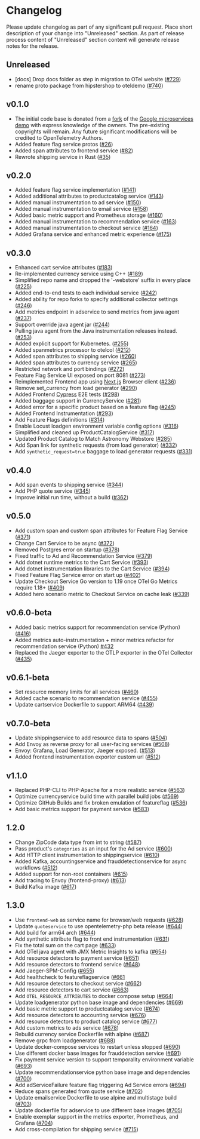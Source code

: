 # Changelog

Please update changelog as part of any significant pull request. Place short
description of your change into "Unreleased" section. As part of release process
content of "Unreleased" section content will generate release notes for the
release.

## Unreleased

* [docs] Drop docs folder as step in migration to OTel website
([#729](https://github.com/open-telemetry/opentelemetry-demo/issues/729))
* rename proto package from hipstershop to oteldemo
([#740](https://github.com/open-telemetry/opentelemetry-demo/pull/740))

## v0.1.0

* The initial code base is donated from a
[fork](https://github.com/julianocosta89/opentelemetry-microservices-demo) of
the [Google microservices
demo](https://github.com/GoogleCloudPlatform/microservices-demo) with express
knowledge of the owners. The pre-existing copyrights will remain. Any future
significant modifications will be credited to OpenTelemetry Authors.
* Added feature flag service protos
([#26](https://github.com/open-telemetry/opentelemetry-demo/pull/26))
* Added span attributes to frontend service
([#82](https://github.com/open-telemetry/opentelemetry-demo/pull/82))
* Rewrote shipping service in Rust
([#35](https://github.com/open-telemetry/opentelemetry-demo/issues/35))

## v0.2.0

* Added feature flag service implementation
([#141](https://github.com/open-telemetry/opentelemetry-demo/pull/141))
* Added additional attributes to productcatalog service
([#143](https://github.com/open-telemetry/opentelemetry-demo/pull/143))
* Added manual instrumentation to ad service
([#150](https://github.com/open-telemetry/opentelemetry-demo/pull/150))
* Added manual instrumentation to email service
([#158](https://github.com/open-telemetry/opentelemetry-demo/pull/158))
* Added basic metric support and Prometheus storage
([#160](https://github.com/open-telemetry/opentelemetry-demo/pull/160))
* Added manual instrumentation to recommendation service
([#163](https://github.com/open-telemetry/opentelemetry-demo/pull/163))
* Added manual instrumentation to checkout service
([#164](https://github.com/open-telemetry/opentelemetry-demo/pull/164))
* Added Grafana service and enhanced metric experience
([#175](https://github.com/open-telemetry/opentelemetry-demo/pull/175))

## v0.3.0

* Enhanced cart service attributes
([#183](https://github.com/open-telemetry/opentelemetry-demo/pull/183))
* Re-implemented currency service using C++
([#189](https://github.com/open-telemetry/opentelemetry-demo/pull/189))
* Simplified repo name and dropped the '-webstore' suffix in every place
([#225](https://github.com/open-telemetry/opentelemetry-demo/pull/225))
* Added end-to-end tests to each individual service
([#242](https://github.com/open-telemetry/opentelemetry-demo/pull/242))
* Added ability for repo forks to specify additional collector settings
([#246](https://github.com/open-telemetry/opentelemetry-demo/pull/246))
* Add metrics endpoint in adservice to send metrics from java agent
([#237](https://github.com/open-telemetry/opentelemetry-demo/pull/237))
* Support override java agent jar
([#244](https://github.com/open-telemetry/opentelemetry-demo/pull/244))
* Pulling java agent from the Java instrumentation releases instead.
([#253](https://github.com/open-telemetry/opentelemetry-demo/pull/253))
* Added explicit support for Kubernetes.
([#255](https://github.com/open-telemetry/opentelemetry-demo/pull/255))
* Added spanmetrics processor to otelcol
([#212](https://github.com/open-telemetry/opentelemetry-demo/pull/212))
* Added span attributes to shipping service
([#260](https://github.com/open-telemetry/opentelemetry-demo/pull/260))
* Added span attributes to currency service
([#265](https://github.com/open-telemetry/opentelemetry-demo/pull/265))
* Restricted network and port bindings
([#272](https://github.com/open-telemetry/opentelemetry-demo/pull/272))
* Feature Flag Service UI exposed on port 8081
([#273](https://github.com/open-telemetry/opentelemetry-demo/pull/273))
* Reimplemented Frontend app using [Next.js](https://nextjs.org/) Browser client
([#236](https://github.com/open-telemetry/opentelemetry-demo/pull/236))
* Remove set_currency from load generator
([#290](https://github.com/open-telemetry/opentelemetry-demo/pull/290))
* Added Frontend [Cypress](https://www.cypress.io/) E2E tests
([#298](https://github.com/open-telemetry/opentelemetry-demo/pull/298))
* Added baggage support in CurrencyService
([#281](https://github.com/open-telemetry/opentelemetry-demo/pull/281))
* Added error for a specific product based on a feature flag
([#245](https://github.com/open-telemetry/opentelemetry-demo/pull/245))
* Added Frontend Instrumentation
([#293](https://github.com/open-telemetry/opentelemetry-demo/pull/293))
* Add Feature Flags definitions
([#314](https://github.com/open-telemetry/opentelemetry-demo/pull/314))
* Enable Locust loadgen environment variable config options
([#316](https://github.com/open-telemetry/opentelemetry-demo/pull/316))
* Simplified and cleaned up ProductCatalogService
([#317](https://github.com/open-telemetry/opentelemetry-demo/pull/317))
* Updated Product Catalog to Match Astronomy Webstore
([#285](https://github.com/open-telemetry/opentelemetry-demo/pull/285))
* Add Span link for synthetic requests (from load generator)
([#332](https://github.com/open-telemetry/opentelemetry-demo/pull/332))
* Add `synthetic_request=true` baggage to load generator requests
([#331](https://github.com/open-telemetry/opentelemetry-demo/pull/331))

## v0.4.0

* Add span events to shipping service
([#344](https://github.com/open-telemetry/opentelemetry-demo/pull/344))
* Add PHP quote service
([#345](https://github.com/open-telemetry/opentelemetry-demo/pull/345))
* Improve initial run time, without a build
([#362](https://github.com/open-telemetry/opentelemetry-demo/pull/362))

## v0.5.0

* Add custom span and custom span attributes for Feature Flag Service
([#371](https://github.com/open-telemetry/opentelemetry-demo/pull/371))
* Change Cart Service to be async
([#372](https://github.com/open-telemetry/opentelemetry-demo/pull/372))
* Removed Postgres error on startup
([#378](https://github.com/open-telemetry/opentelemetry-demo/pull/378))
* Fixed traffic to Ad and Recommendation Service
([#379](https://github.com/open-telemetry/opentelemetry-demo/pull/379))
* Add dotnet runtime metrics to the Cart Service
([#393](https://github.com/open-telemetry/opentelemetry-demo/pull/393))
* Add dotnet instrumentation libraries to the Cart Service
([#394](https://github.com/open-telemetry/opentelemetry-demo/pull/394))
* Fixed Feature Flag Service error on start up
([#402](https://github.com/open-telemetry/opentelemetry-demo/pull/402))
* Update Checkout Service Go version to 1.19 once OTel Go Metrics require 1.18+
([#409](https://github.com/open-telemetry/opentelemetry-demo/pull/409))
* Added hero scenario metric to Checkout Service on cache leak
([#339](https://github.com/open-telemetry/opentelemetry-demo/pull/339))

## v0.6.0-beta

* Added basic metrics support for recommendation service (Python)
([#416](https://github.com/open-telemetry/opentelemetry-demo/pull/416))
* Added metrics auto-instrumentation + minor metrics refactor for recommendation
 service (Python)
 [#432](https://github.com/open-telemetry/opentelemetry-demo/pull/432)
* Replaced the Jaeger exporter to the OTLP exporter in the OTel Collector
([#435](https://github.com/open-telemetry/opentelemetry-demo/pull/435))

## v0.6.1-beta

* Set resource memory limits for all services
([#460](https://github.com/open-telemetry/opentelemetry-demo/pull/460))
* Added cache scenario to recommendation service
([#455](https://github.com/open-telemetry/opentelemetry-demo/pull/455))
* Update cartservice Dockerfile to support ARM64
([#439](https://github.com/open-telemetry/opentelemetry-demo/pull/439))

## v0.7.0-beta

* Update shippingservice to add resource data to spans
([#504](https://github.com/open-telemetry/opentelemetry-demo/pull/504))
* Add Envoy as reverse proxy for all user-facing services
([#508](https://github.com/open-telemetry/opentelemetry-demo/pull/508))
* Envoy: Grafana, Load Generator, Jaeger exposed.
([#513](https://github.com/open-telemetry/opentelemetry-demo/pull/513))
* Added frontend instrumentation exporter custom url
([#512](https://github.com/open-telemetry/opentelemetry-demo/pull/512))

## v1.1.0

* Replaced PHP-CLI to PHP-Apache for a more realistic service
([#563](https://github.com/open-telemetry/opentelemetry-demo/pull/563))
* Optimize currencyservice build time with parallel build jobs
([#569](https://github.com/open-telemetry/opentelemetry-demo/pull/569))
* Optimize GitHub Builds and fix broken emulation of featureflag
([#536](https://github.com/open-telemetry/opentelemetry-demo/pull/536))
* Add basic metrics support for payment service
([#583](https://github.com/open-telemetry/opentelemetry-demo/pull/583))

## 1.2.0

* Change ZipCode data type from int to string
([#587](https://github.com/open-telemetry/opentelemetry-demo/pull/587))
* Pass product's `categories` as an input for the Ad service
([#600](https://github.com/open-telemetry/opentelemetry-demo/pull/600))
* Add HTTP client instrumentation to shippingservice
([#610](https://github.com/open-telemetry/opentelemetry-demo/pull/610))
* Added Kafka, accountingservice and frauddetectionservice for async workflows
([#512](https://github.com/open-telemetry/opentelemetry-demo/pull/457))
* Added support for non-root containers
([#615](https://github.com/open-telemetry/opentelemetry-demo/pull/615))
* Add tracing to Envoy (frontend-proxy)
([#613](https://github.com/open-telemetry/opentelemetry-demo/pull/613))
* Build Kafka image
([#617](https://github.com/open-telemetry/opentelemetry-demo/pull/617))

## 1.3.0

* Use `frontend-web` as service name for browser/web requests
([#628](https://github.com/open-telemetry/opentelemetry-demo/pull/628))
* Update `quoteservice` to use opentelemetry-php beta release
([#644](https://github.com/open-telemetry/opentelemetry-demo/pull/644))
* Add build for arm64 arch
([#644](https://github.com/open-telemetry/opentelemetry-demo/pull/657))
* Add synthetic attribute flag to front end instrumentation
([#631](https://github.com/open-telemetry/opentelemetry-demo/pull/631))
* Fix the total sum on the cart page
([#633](https://github.com/open-telemetry/opentelemetry-demo/pull/633))
* Add OTel java agent with JMX Metric Insights to kafka
([#654](https://github.com/open-telemetry/opentelemetry-demo/pull/654))
* Add resource detectors to payment service
([#651](https://github.com/open-telemetry/opentelemetry-demo/pull/651))
* Add resource detectors to frontend service
([#648](https://github.com/open-telemetry/opentelemetry-demo/pull/648))
* Add Jaeger-SPM-Config
([#655](https://github.com/open-telemetry/opentelemetry-demo/pull/655))
* Add healthcheck to featureflagservice
([#661](https://github.com/open-telemetry/opentelemetry-demo/pull/661)
* Add resource detectors to checkout service
([#662](https://github.com/open-telemetry/opentelemetry-demo/pull/662))
* Add resource detectors to cart service
([#663](https://github.com/open-telemetry/opentelemetry-demo/pull/663))
* Add `OTEL_RESOURCE_ATTRIBUTES` to docker compose setup
([#664](https://github.com/open-telemetry/opentelemetry-demo/pull/664))
* Update loadgenerator python base image and dependencies
([#669](https://github.com/open-telemetry/opentelemetry-demo/pull/669))
* Add basic metric support to productcatalog service
([#674](https://github.com/open-telemetry/opentelemetry-demo/pull/674))
* Add resource detectors to accounting service
([#676](https://github.com/open-telemetry/opentelemetry-demo/pull/676))
* Add resource detectors to product catalog service
([#677](https://github.com/open-telemetry/opentelemetry-demo/pull/677))
* Add custom metrics to ads service
([#678](https://github.com/open-telemetry/opentelemetry-demo/pull/678))
* Rebuild currency service Dockerfile with alpine
([#687](https://github.com/open-telemetry/opentelemetry-demo/pull/687))
* Remove grpc from loadgenerator
([#688](https://github.com/open-telemetry/opentelemetry-demo/pull/688))
* Update docker-compose services to restart unless stopped
([#690](https://github.com/open-telemetry/opentelemetry-demo/pull/690))
* Use different docker base images for frauddetection service
([#691](https://github.com/open-telemetry/opentelemetry-demo/pull/691))
* Fix payment service version to support temporality environment variable
([#693](https://github.com/open-telemetry/opentelemetry-demo/pull/693))
* Update recommendationservice python base image and dependencies
([#700](https://github.com/open-telemetry/opentelemetry-demo/pull/700))
* Add adServiceFailure feature flag triggering Ad Service errors
([#694](https://github.com/open-telemetry/opentelemetry-demo/pull/694))
* Reduce spans generated from quote service
([#702](https://github.com/open-telemetry/opentelemetry-demo/pull/702))
* Update emailservice Dockerfile to use alpine and multistage build
([#703](https://github.com/open-telemetry/opentelemetry-demo/pull/703))
* Update dockerfile for adservice to use different base images
([#705](https://github.com/open-telemetry/opentelemetry-demo/pull/705))
* Enable exemplar support in the metrics exporter, Prometheus, and Grafana
([#704](https://github.com/open-telemetry/opentelemetry-demo/pull/704))
* Add cross-compilation for shipping service
([#715](https://github.com/open-telemetry/opentelemetry-demo/issues/715))
